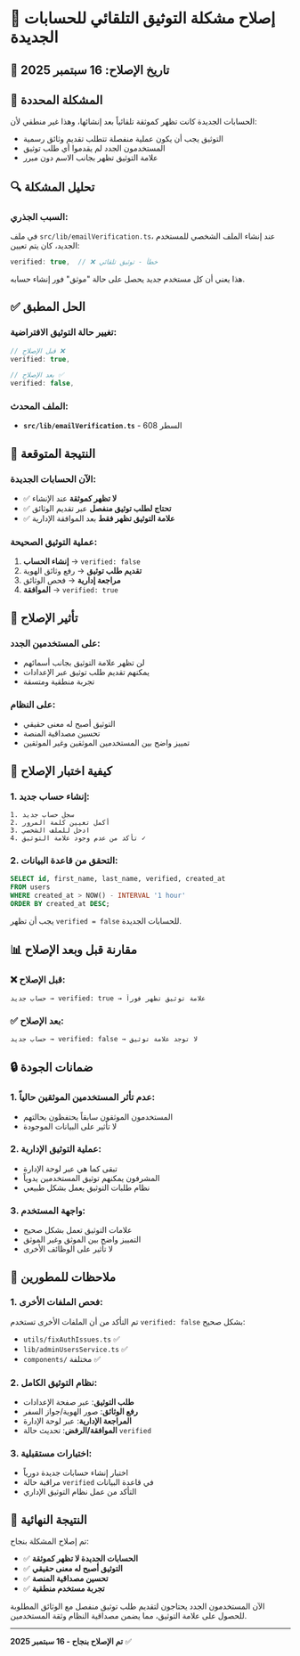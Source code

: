 # 🔧 إصلاح مشكلة التوثيق التلقائي للحسابات الجديدة

## 📅 تاريخ الإصلاح: 16 سبتمبر 2025

## 🎯 المشكلة المحددة

الحسابات الجديدة كانت تظهر كموثقة تلقائياً بعد إنشائها، وهذا غير منطقي لأن:
- التوثيق يجب أن يكون عملية منفصلة تتطلب تقديم وثائق رسمية
- المستخدمون الجدد لم يقدموا أي طلب توثيق
- علامة التوثيق تظهر بجانب الاسم دون مبرر

## 🔍 تحليل المشكلة

### السبب الجذري:
في ملف `src/lib/emailVerification.ts`، عند إنشاء الملف الشخصي للمستخدم الجديد، كان يتم تعيين:

```typescript
verified: true,  // ❌ خطأ - توثيق تلقائي
```

هذا يعني أن كل مستخدم جديد يحصل على حالة "موثق" فور إنشاء حسابه.

## ✅ الحل المطبق

### تغيير حالة التوثيق الافتراضية:
```typescript
// قبل الإصلاح ❌
verified: true,

// بعد الإصلاح ✅
verified: false,
```

### الملف المحدث:
- **`src/lib/emailVerification.ts`** - السطر 608

## 🎯 النتيجة المتوقعة

### الآن الحسابات الجديدة:
- ✅ **لا تظهر كموثقة** عند الإنشاء
- ✅ **تحتاج لطلب توثيق منفصل** عبر تقديم الوثائق
- ✅ **علامة التوثيق تظهر فقط** بعد الموافقة الإدارية

### عملية التوثيق الصحيحة:
1. **إنشاء الحساب** → `verified: false`
2. **تقديم طلب توثيق** → رفع وثائق الهوية
3. **مراجعة إدارية** → فحص الوثائق
4. **الموافقة** → `verified: true`

## 🔄 تأثير الإصلاح

### على المستخدمين الجدد:
- لن تظهر علامة التوثيق بجانب أسمائهم
- يمكنهم تقديم طلب توثيق عبر الإعدادات
- تجربة منطقية ومتسقة

### على النظام:
- التوثيق أصبح له معنى حقيقي
- تحسين مصداقية المنصة
- تمييز واضح بين المستخدمين الموثقين وغير الموثقين

## 🧪 كيفية اختبار الإصلاح

### 1. إنشاء حساب جديد:
```
1. سجل حساب جديد
2. أكمل تعيين كلمة المرور
3. ادخل للملف الشخصي
4. تأكد من عدم وجود علامة التوثيق ✓
```

### 2. التحقق من قاعدة البيانات:
```sql
SELECT id, first_name, last_name, verified, created_at 
FROM users 
WHERE created_at > NOW() - INTERVAL '1 hour'
ORDER BY created_at DESC;
```

يجب أن تظهر `verified = false` للحسابات الجديدة.

## 📊 مقارنة قبل وبعد الإصلاح

### ❌ قبل الإصلاح:
```
حساب جديد → verified: true → علامة توثيق تظهر فوراً
```

### ✅ بعد الإصلاح:
```
حساب جديد → verified: false → لا توجد علامة توثيق
```

## 🔒 ضمانات الجودة

### 1. عدم تأثر المستخدمين الموثقين حالياً:
- المستخدمون الموثقون سابقاً يحتفظون بحالتهم
- لا تأثير على البيانات الموجودة

### 2. عملية التوثيق الإدارية:
- تبقى كما هي عبر لوحة الإدارة
- المشرفون يمكنهم توثيق المستخدمين يدوياً
- نظام طلبات التوثيق يعمل بشكل طبيعي

### 3. واجهة المستخدم:
- علامات التوثيق تعمل بشكل صحيح
- التمييز واضح بين الموثق وغير الموثق
- لا تأثير على الوظائف الأخرى

## 📝 ملاحظات للمطورين

### 1. فحص الملفات الأخرى:
تم التأكد من أن الملفات الأخرى تستخدم `verified: false` بشكل صحيح:
- `utils/fixAuthIssues.ts` ✅
- `lib/adminUsersService.ts` ✅
- `components/` مختلفة ✅

### 2. نظام التوثيق الكامل:
- **طلب التوثيق**: عبر صفحة الإعدادات
- **رفع الوثائق**: صور الهوية/جواز السفر
- **المراجعة الإدارية**: عبر لوحة الإدارة
- **الموافقة/الرفض**: تحديث حالة `verified`

### 3. اختبارات مستقبلية:
- اختبار إنشاء حسابات جديدة دورياً
- مراقبة حالة `verified` في قاعدة البيانات
- التأكد من عمل نظام التوثيق الإداري

## 🎉 النتيجة النهائية

تم إصلاح المشكلة بنجاح:

- ✅ **الحسابات الجديدة لا تظهر كموثقة**
- ✅ **التوثيق أصبح له معنى حقيقي**
- ✅ **تحسين مصداقية المنصة**
- ✅ **تجربة مستخدم منطقية**

الآن المستخدمون الجدد يحتاجون لتقديم طلب توثيق منفصل مع الوثائق المطلوبة للحصول على علامة التوثيق، مما يضمن مصداقية النظام وثقة المستخدمين.

---

**تم الإصلاح بنجاح - 16 سبتمبر 2025** ✅
